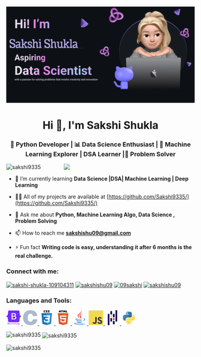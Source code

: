 ![logo](https://github.com/Sakshi9335/Sakshi9335/blob/main/Banner.png)
<h1 align="center">Hi 👋, I'm Sakshi Shukla</h1>
<h3 align="center">🚀 Python Developer | 📊 Data Science Enthusiast | 🤖 Machine Learning Explorer | DSA Learner |🎯 Problem Solver</h3>

<img src="https://cdnb.artstation.com/p/assets/images/images/028/991/999/original/anna-havrylyukh-.gif?1596125112" align="right" width="350"/>

<p align="left"> <img src="https://komarev.com/ghpvc/?username=sakshi9335&label=Profile%20views&color=0e75b6&style=flat" alt="sakshi9335" /> </p>

- 🌱 I’m currently learning **Data Science |DSA| Machine Learning | Deep Learning**

- 👨‍💻 All of my projects are available at [https://github.com/Sakshi9335/](https://github.com/Sakshi9335/)

- 💬 Ask me about **Python, Machine Learning Algo, Data Science , Problem Solving**

- 📫 How to reach me **sakshishu09@gmail.com**

- ⚡ Fun fact **Writing code is easy, understanding it after 6 months is the real challenge.**

<h3 align="left">Connect with me:</h3>
<p align="left">
<a href="https://linkedin.com/in/sakshi-shukla-109104311" target="blank"><img align="center" src="https://raw.githubusercontent.com/rahuldkjain/github-profile-readme-generator/master/src/images/icons/Social/linked-in-alt.svg" alt="sakshi-shukla-109104311" height="30" width="40" /></a>
<a href="https://www.hackerrank.com/sakshishu09" target="blank"><img align="center" src="https://raw.githubusercontent.com/rahuldkjain/github-profile-readme-generator/master/src/images/icons/Social/hackerrank.svg" alt="sakshishu09" height="30" width="40" /></a>
<a href="https://www.leetcode.com/09sakshi" target="blank"><img align="center" src="https://raw.githubusercontent.com/rahuldkjain/github-profile-readme-generator/master/src/images/icons/Social/leet-code.svg" alt="09sakshi" height="30" width="40" /></a>
<a href="https://auth.geeksforgeeks.org/user/sakshishu09" target="blank"><img align="center" src="https://raw.githubusercontent.com/rahuldkjain/github-profile-readme-generator/master/src/images/icons/Social/geeks-for-geeks.svg" alt="sakshishu09" height="30" width="40" /></a>
</p>

<h3 align="left">Languages and Tools:</h3>
<p align="left"> <a href="https://getbootstrap.com" target="_blank" rel="noreferrer"> <img src="https://raw.githubusercontent.com/devicons/devicon/master/icons/bootstrap/bootstrap-plain-wordmark.svg" alt="bootstrap" width="40" height="40"/> </a> <a href="https://www.cprogramming.com/" target="_blank" rel="noreferrer"> <img src="https://raw.githubusercontent.com/devicons/devicon/master/icons/c/c-original.svg" alt="c" width="40" height="40"/> </a> <a href="https://www.w3schools.com/css/" target="_blank" rel="noreferrer"> <img src="https://raw.githubusercontent.com/devicons/devicon/master/icons/css3/css3-original-wordmark.svg" alt="css3" width="40" height="40"/> </a> <a href="https://www.w3.org/html/" target="_blank" rel="noreferrer"> <img src="https://raw.githubusercontent.com/devicons/devicon/master/icons/html5/html5-original-wordmark.svg" alt="html5" width="40" height="40"/> </a> <a href="https://www.java.com" target="_blank" rel="noreferrer"> <img src="https://raw.githubusercontent.com/devicons/devicon/master/icons/java/java-original.svg" alt="java" width="40" height="40"/> </a> <a href="https://developer.mozilla.org/en-US/docs/Web/JavaScript" target="_blank" rel="noreferrer"> <img src="https://raw.githubusercontent.com/devicons/devicon/master/icons/javascript/javascript-original.svg" alt="javascript" width="40" height="40"/> </a> <a href="https://pandas.pydata.org/" target="_blank" rel="noreferrer"> <img src="https://raw.githubusercontent.com/devicons/devicon/2ae2a900d2f041da66e950e4d48052658d850630/icons/pandas/pandas-original.svg" alt="pandas" width="40" height="40"/> </a> <a href="https://www.python.org" target="_blank" rel="noreferrer"> <img src="https://raw.githubusercontent.com/devicons/devicon/master/icons/python/python-original.svg" alt="python" width="40" height="40"/> </a> </p>

<p><img align="left" src="https://github-readme-stats.vercel.app/api/top-langs?username=sakshi9335&show_icons=true&locale=en&layout=compact" alt="sakshi9335" /></p>

<p>&nbsp;<img align="center" src="https://github-readme-stats.vercel.app/api?username=sakshi9335&show_icons=true&locale=en" alt="sakshi9335" /></p>

<p><img align="center" src="https://github-readme-streak-stats.herokuapp.com/?user=sakshi9335&" alt="sakshi9335" /></p>

